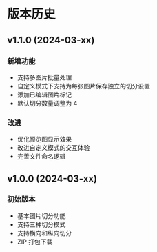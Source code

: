 # 版本历史

## v1.1.0 (2024-03-xx)
### 新增功能
- 支持多图片批量处理
- 自定义模式下支持为每张图片保存独立的切分设置
- 添加已编辑图片标记
- 默认切分数量调整为 4

### 改进
- 优化预览图显示效果
- 改进自定义模式的交互体验
- 完善文件命名逻辑

## v1.0.0 (2024-03-xx)
### 初始版本
- 基本图片切分功能
- 支持三种切分模式
- 支持横向和纵向切分
- ZIP 打包下载
